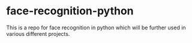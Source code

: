 # face-recognition-python
This is a repo for face recognition in python which will be further used in various different projects. 
